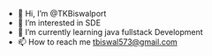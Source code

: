 - 👋 Hi, I’m @TKBiswalport
- 👀 I’m interested in SDE
- 🌱 I’m currently learning java fullstack Development
- 📫 How to reach me tbiswal573@gmail.com

<!---
TKBiswalport/TKBiswalport is a ✨ special ✨ repository because its `README.md` (this file) appears on your GitHub profile.
You can click the Preview link to take a look at your changes.
--->
